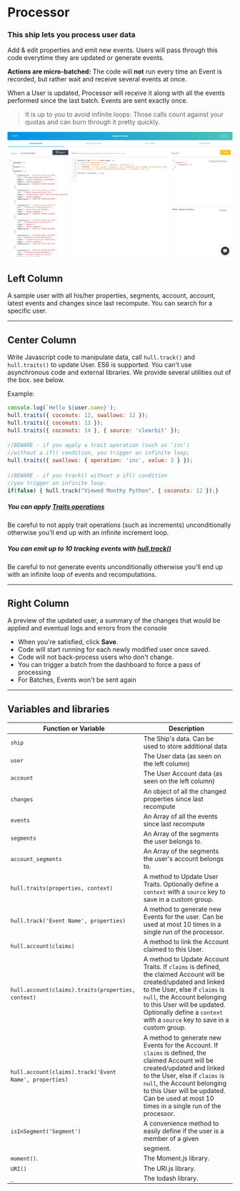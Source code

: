 # Processor

### This ship lets you process user data

Add & edit properties and emit new events. Users will pass through this code everytime they are updated or generate events.

**Actions are micro-batched:** The code will **not** run every time an Event is recorded, but rather wait and receive several events at once.

When a User is updated, Processor will receive it along with all the events performed since the last batch. Events are sent exactly once.

> It is up to you to avoid infinite loops: Those calls count against your quotas and can burn through it pretty quickly.

![Screenshot](screen.png)

## Left Column
A sample user with all his/her properties, segments, account, account, latest events and changes since last recompute. You can search for a specific user. 

---

## Center Column
Write Javascript code to manipulate data, call `hull.track()` and `hull.traits()` to update User. ES6 is supported. You can't use asynchronous code and external libraries. We provide several utilities out of the box. see below.

Example: 
```js
console.log(`Hello ${user.name}`);
hull.traits({ coconuts: 12, swallows: 12 });
hull.traits({ coconuts: 13 });
hull.traits({ coconuts: 14 }, { source: 'clearbit' });

//BEWARE - if you apply a trait operation (such as 'inc')
//without a if() condition, you trigger an infinite loop;
hull.traits({ swallows: { operation: 'inc', value: 2 } });

//BEWARE - if you track() without a if() condition
//you trigger an infinite loop.
if(false) { hull.track("Viewed Monthy Python", { coconuts: 12 });}
```

##### You can apply [Traits operations](https://github.com/hull/hull-node/blob/master/README.md#usertraitsproperties-context)
Be careful to not apply trait operations (such as increments) unconditionally otherwise you'll end up with an infinite increment loop.

##### You can emit up to 10 tracking events with [hull.track()](https://github.com/hull/hull-node/blob/master/README.md#usertrackevent-props-context)
Be careful to not generate events unconditionally otherwise you'll end up with an infinite loop of events and recomputations.

---

## Right Column
A preview of the updated user, a summary of the changes that would be applied and eventual logs and errors from the console

- When you're satisfied, click **Save**.
- Code will start running for each newly modified user once saved.
- Code will not back-process users who don't change.
- You can trigger a batch from the dashboard to force a pass of processing
- For Batches, Events won't be sent again

---

## Variables and libraries

| Function or Variable                   | Description                                                                |
|----------------------------------------|----------------------------------------------------------------------------|
| `ship`                                 | The Ship's data. Can be used to store additional data                      |
| `user`                                 | The User data (as seen on the left column)                                 |
| `account`                              | The User Account data (as seen on the left column)                         |
| `changes`                              | An object of all the changed properties since last recompute               |
| `events`                               | An Array of all the events since last recompute                            |
| `segments`                             | An Array of the segments the user belongs to.                              |
| `account_segments`                     | An Array of the segments the user's account belongs to.                    |
| `hull.traits(properties, context)`     | A method to Update User Traits. Optionally define a `context` with a `source` key to save in a custom group. |
| `hull.track('Event Name', properties)` | A method to generate new Events for the user. Can be used at most 10 times in a single run of the processor. |
| `hull.account(claims)`                 | A method to link the Account claimed to this User.                         |
| `hull.account(claims).traits(properties, context)` | A method to Update Account Traits. If `claims` is defined, the claimed Account will be created/updated and linked to the User, else if `claims` is `null`, the Account belonging to this User will be updated. Optionally define a `context` with a `source` key to save in a custom group. |
| `hull.account(claims).track('Event Name', properties)` | A method to generate new Events for the Account.  If `claims` is defined, the claimed Account will be created/updated and linked to the User, else if `claims` is `null`, the Account belonging to this User will be updated. Can be used at most 10 times in a single run of the processor. |
| `isInSegment('Segment')`               | A convenience method to easily define if the user is a member of a given   |
|                                        | segment.                                                                   |
| `moment()`.                            | The Moment.js library.                                                     |
| `URI()`                                | The URI.js library.                                                        |
| `_`                                    | The lodash library.                                                        |
